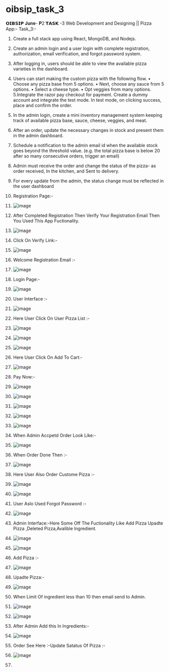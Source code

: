 # oibsip_task_3
𝗢𝗜𝗕𝗦𝗜𝗣 𝐉𝐮𝐧𝐞- 𝐏2 𝗧𝗔𝗦𝗞 -3 Web Development and Designing || Pizza App:-
Task_3:-
1. Create a full stack app using React, MongoDB, and Nodejs.
2. Create an admin login and a user login with complete registration, authorization, email verification, and forgot password system.
3. After logging in, users should be able to view the available pizza varieties in the dashboard.
4. Users can start making the custom pizza with the following flow.
• Choose any pizza base from 5 options.
• Next, choose any sauce from 5 options.
• Select a cheese type.
• Opt veggies from many options.
5.Integrate the razor pay checkout for payment. Create a dummy account and integrate the test mode. In test mode, on
clicking success, place and confirm the order.
6. In the admin login, create a mini inventory management system keeping track of available pizza base, sauce, cheese, veggies, and meat.
7. After an order, update the necessary changes in stock and present them in the admin dashboard.
8. Schedule a notification to the admin email id when the available stock goes beyond the threshold value. (e.g. the total pizza base is below 20 after so many consecutive orders, trigger an email)
9. Admin must receive the order and change the status of the pizza- as order received, In the kitchen, and Sent to delivery.
10. For every update from the admin, the status change must be reflected in the user dashboard
11. Registration Page:-
12. ![image](https://github.com/chetanbnagmoti/oibsip_task_3/assets/119286565/c27dacdc-32f8-4300-af11-387b159f7564)
13. After Completed Registration Then Verify Your Registration Email Then You Used This App Fuctionality.
14. ![image](https://github.com/chetanbnagmoti/oibsip_task_3/assets/119286565/57db9b3d-ef5e-4bac-94ed-2a3b409551c5)
15. Click On Verify Link:-
16. ![image](https://github.com/chetanbnagmoti/oibsip_task_3/assets/119286565/424a3954-1a2b-44fb-9cf4-2cd718f72597)
17. Welcome Registration Email :-
18. ![image](https://github.com/chetanbnagmoti/oibsip_task_3/assets/119286565/5e844d6a-fe5a-40fe-a4fd-e9ebfc5d5212)
19. Login Page:-
20. ![image](https://github.com/chetanbnagmoti/oibsip_task_3/assets/119286565/fd76b2ee-676d-49f7-ab27-ea9d3988ef0d)
21. User Interface :-
22. ![image](https://github.com/chetanbnagmoti/oibsip_task_3/assets/119286565/3851fb52-f90f-438e-8daf-bb8255140539)
23. Here User Click On User Pizza List :-
24. ![image](https://github.com/chetanbnagmoti/oibsip_task_3/assets/119286565/48fdb688-90f5-475a-9166-b81270e805ba)
25. ![image](https://github.com/chetanbnagmoti/oibsip_task_3/assets/119286565/634d4694-fce0-4963-adb8-98b54c4f0a71)
26. ![image](https://github.com/chetanbnagmoti/oibsip_task_3/assets/119286565/89727ec6-f87b-4090-b46b-79028ffde89b)
27. Here User Click On Add To Cart:-
28. ![image](https://github.com/chetanbnagmoti/oibsip_task_3/assets/119286565/bb9f458f-347a-488e-9c47-4b7549ba0f5c)
29. Pay Now:-
30. ![image](https://github.com/chetanbnagmoti/oibsip_task_3/assets/119286565/246c0756-785a-41bc-9175-85f93d4e260b)
31. ![image](https://github.com/chetanbnagmoti/oibsip_task_3/assets/119286565/ab2b6833-8a7b-4d70-98ba-578e43aab691)
32. ![image](https://github.com/chetanbnagmoti/oibsip_task_3/assets/119286565/153f7596-f96a-4df6-bba0-beaa90cf466b)
33. ![image](https://github.com/chetanbnagmoti/oibsip_task_3/assets/119286565/81a5e24c-f1c2-46e7-b743-2861935e8bee)
34. ![image](https://github.com/chetanbnagmoti/oibsip_task_3/assets/119286565/60f55e2e-489d-42fe-9e91-58bb168b0c94)
35. When Admin Accpetd Order Look Like:-
36. ![image](https://github.com/chetanbnagmoti/oibsip_task_3/assets/119286565/20fc8bd2-649d-46b1-bf8a-9da365136c78)
37. When Order Done Then :-
38. ![image](https://github.com/chetanbnagmoti/oibsip_task_3/assets/119286565/38b7adfd-8a7f-440a-9652-d3fced179aef)
39. Here User Also Order Custome Pizza :-
40. ![image](https://github.com/chetanbnagmoti/oibsip_task_3/assets/119286565/d3dbf1b7-99ed-4531-b51c-339ff4ce070a)
41. ![image](https://github.com/chetanbnagmoti/oibsip_task_3/assets/119286565/3d11c764-025c-4a31-a5e6-07cbb2330058)
42. User Aslo Used Forgot Password :-
43. ![image](https://github.com/chetanbnagmoti/oibsip_task_3/assets/119286565/82113c4b-7dae-4e4b-acc6-7ba4d63ee446)
44. Admin Interface:-Here Some Off The Fuctionality Like Add Pizza Upadte Pizza ,Deleted Pizza,Avalible Ingredient.
45. ![image](https://github.com/chetanbnagmoti/oibsip_task_3/assets/119286565/97b7c6d7-df62-4765-8b78-0bef25849836)
46. ![image](https://github.com/chetanbnagmoti/oibsip_task_3/assets/119286565/d015ee80-d259-42ac-b16f-f6badc61c984)
47. Add Pizza :-
48. ![image](https://github.com/chetanbnagmoti/oibsip_task_3/assets/119286565/4db3d59d-86f8-42cc-aa79-8280931ba495)
49. Upadte Pizza:-
50. ![image](https://github.com/chetanbnagmoti/oibsip_task_3/assets/119286565/745a30d5-c2e3-4f45-b7bb-689833347dbd)
51. When Limit Of ingredient less than 10 then email send to Admin.
52. ![image](https://github.com/chetanbnagmoti/oibsip_task_3/assets/119286565/3cb402ee-b95c-4aeb-8516-c22700c103eb)
53. ![image](https://github.com/chetanbnagmoti/oibsip_task_3/assets/119286565/ef6d3427-2b07-405a-ba51-13209a980a05)
54. After Admin Add this In Ingredients:-
55. ![image](https://github.com/chetanbnagmoti/oibsip_task_3/assets/119286565/02541bf3-7a13-49d0-a06e-9ba3926b74aa)
56. Order See Here :-Update Satatus Of Pizza :-
57. ![image](https://github.com/chetanbnagmoti/oibsip_task_3/assets/119286565/9b6c6489-aea5-4f0a-b13d-c7e1d508498c)























58. 

